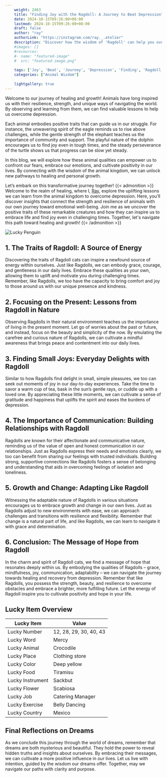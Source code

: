 ```yaml
---
    weight: 2463
    title: "Finding Joy with the Ragdoll: A Journey to Beat Depression"  # Assuming 'title' column exists
    date: 2024-10-15T09:26:00+08:00
    lastmod: 2024-10-15T09:26:00+08:00
    draft: false
    author: "ray"
    authorLink: "https://instagram.com/ray._.atelier"
    description: "Discover how the wisdom of 'Ragdoll' can help you overcome depression and find joy in your life journey."
    #images: []
    #resources:
    #- name: "featured-image"
    #  src: "featured-image.png"
    
    tags: ['Joy', 'Beat', 'Journey', 'Depression', 'Finding', 'Ragdoll']
    categories: ["Animal Wisdom"]
    
    lightgallery: true
---
```

    
Welcome to our journey of healing and growth! Animals have long inspired us with their resilience, strength, and unique ways of navigating the world. By observing and learning from them, we can find valuable lessons to help us overcome depression.

Each animal embodies positive traits that can guide us in our struggle. For instance, the unwavering spirit of the eagle reminds us to rise above challenges, while the gentle strength of the elephant teaches us the importance of community and support. The playful nature of the dolphin encourages us to find joy even in tough times, and the steady perseverance of the turtle shows us that progress can be slow yet steady.

In this blog, we will explore how these animal qualities can empower us to confront our fears, embrace our emotions, and cultivate positivity in our lives. By connecting with the wisdom of the animal kingdom, we can unlock new pathways to healing and personal growth.

Let’s embark on this transformative journey together!
{{< admonition >}}
Welcome to the realm of healing, where I, [Ray](https://instagram.com/ray._.atelier), explore the uplifting lessons we can learn from the animal kingdom to overcome depression. Here, you’ll discover insights that connect the strength and resilience of animals with our own journey toward emotional well-being. Join me as we uncover the positive traits of these remarkable creatures and how they can inspire us to embrace life and find joy even in challenging times. Together, let's navigate this path toward healing and growth!
{{< /admonition >}}

![Lucky Penguin](https://cdn.pixabay.com/photo/2024/09/07/02/34/penguins-9028827_1280.jpg "Lucky Penguin")

## 1. The Traits of Ragdoll: A Source of Energy
Discovering the traits of Ragdoll cats can inspire a newfound source of energy within ourselves. Just like Ragdolls, we can embody grace, courage, and gentleness in our daily lives. Embrace these qualities as your own, allowing them to uplift and motivate you during challenging times. Remember, like Ragdolls, we too have the capacity to bring comfort and joy to those around us with our unique presence and kindness.

## 2. Focusing on the Present: Lessons from Ragdoll in Nature
Observing Ragdolls in their natural environment teaches us the importance of living in the present moment. Let go of worries about the past or future, and instead, focus on the beauty and simplicity of the now. By emulating the carefree and curious nature of Ragdolls, we can cultivate a mindful awareness that brings peace and contentment into our daily lives.

## 3. Finding Small Joys: Everyday Delights with Ragdoll
Similar to how Ragdolls find delight in small, simple pleasures, we too can seek out moments of joy in our day-to-day experiences. Take the time to savor a warm cup of tea, bask in the sun’s gentle rays, or cuddle up with a loved one. By appreciating these little moments, we can cultivate a sense of gratitude and happiness that uplifts the spirit and eases the burdens of depression.

## 4. The Importance of Communication: Building Relationships with Ragdoll
Ragdolls are known for their affectionate and communicative nature, reminding us of the value of open and honest communication in our relationships. Just as Ragdolls express their needs and emotions clearly, we too can benefit from sharing our feelings with trusted individuals. Building strong, supportive connections like Ragdolls fosters a sense of belonging and understanding that aids in overcoming feelings of isolation and loneliness.

## 5. Growth and Change: Adapting Like Ragdoll
Witnessing the adaptable nature of Ragdolls in various situations encourages us to embrace growth and change in our own lives. Just as Ragdolls adjust to new environments with ease, we can approach challenges and transitions with resilience and flexibility. Remember that change is a natural part of life, and like Ragdolls, we can learn to navigate it with grace and determination.

## 6. Conclusion: The Message of Hope from Ragdoll
In the charm and spirit of Ragdoll cats, we find a message of hope that resonates deeply within us. By embodying the qualities of Ragdolls – grace, mindfulness, joy, communication, adaptability – we can navigate the journey towards healing and recovery from depression. Remember that like Ragdolls, you possess the strength, beauty, and resilience to overcome obstacles and embrace a brighter, more fulfilling future. Let the energy of Ragdoll inspire you to cultivate positivity and hope in your life.


## Lucky Item Overview
| Lucky Item          | Value              |
|---------------|--------------------|
| Lucky Number        | 12, 28, 29, 30, 40, 43  |
| Lucky Word          | Mercy |
| Lucky Animal        | Crocodile |
| Lucky Place         | Clothing store     |
| Lucky Color         | Deep yellow     |
| Lucky Food          | Tiramisu      |
| Lucky Instrument    | Sackbut |
| Lucky Flower        | Scabiosa    |
| Lucky Job           | Catering Manager       |
| Lucky Exercise      | Belly Dancing  |
| Lucky Country       | Mexico    |


##  Final Reflections on Dreams

As we conclude this journey through the world of dreams, remember that dreams are both mysterious and beautiful. They hold the power to reveal hidden truths and insights about ourselves. By embracing their messages, we can cultivate a more positive influence in our lives. Let us live with intention, guided by the wisdom our dreams offer. Together, may we navigate our paths with clarity and purpose.
